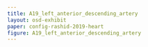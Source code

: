 ```yaml
---
title: A19_left_anterior_descending_artery
layout: osd-exhibit
paper: config-rashid-2019-heart
figure: A19_left_anterior_descending_artery
---
```

